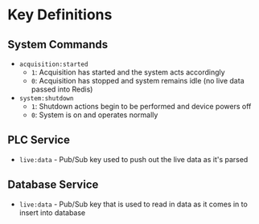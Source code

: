 # Key Definitions

## System Commands

* `acquisition:started`
    * `1`: Acquisition has started and the system acts accordingly
    * `0`: Acquisition has stopped and system remains idle (no live data passed into Redis)
* `system:shutdown`
    * `1`: Shutdown actions begin to be performed and device powers off
    * `0`: System is on and operates normally

## PLC Service

* `live:data` - Pub/Sub key used to push out the live data as it's parsed

## Database Service

* `live:data` - Pub/Sub key that is used to read in data as it comes in to insert into database